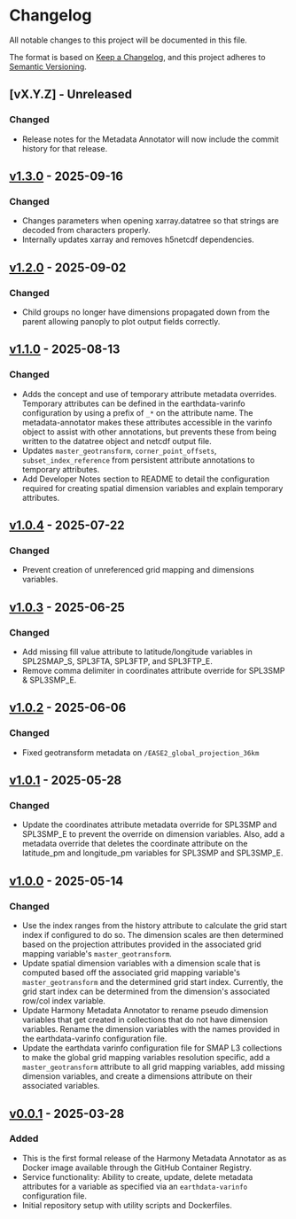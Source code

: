 # Changelog

All notable changes to this project will be documented in this file.

The format is based on [Keep a Changelog](https://keepachangelog.com/en/1.1.0/),
and this project adheres to [Semantic Versioning](https://semver.org/spec/v2.0.0.html).

## [vX.Y.Z] - Unreleased

### Changed

- Release notes for the Metadata Annotator will now include the commit history
  for that release.

## [v1.3.0] - 2025-09-16

### Changed

- Changes parameters when opening xarray.datatree so that strings are decoded from characters properly.
- Internally updates xarray and removes h5netcdf dependencies.

## [v1.2.0] - 2025-09-02

### Changed

- Child groups no longer have dimensions propagated down from the parent allowing panoply to plot output fields correctly.

## [v1.1.0] - 2025-08-13

### Changed

- Adds the concept and use of temporary attribute metadata overrides. Temporary attributes can be
  defined in the earthdata-varinfo configuration by using a prefix of `_*` on the attribute name.
  The metadata-annotator makes these attributes accessible in the varinfo object to assist with
  other annotations, but prevents these from being written to the datatree object and netcdf output
  file.
- Updates `master_geotransform`, `corner_point_offsets`, `subset_index_reference` from persistent
  attribute annotations to temporary attributes.
- Add Developer Notes section to README to detail the configuration required for creating spatial
  dimension variables and explain temporary attributes.


## [v1.0.4] - 2025-07-22

### Changed

- Prevent creation of unreferenced grid mapping and dimensions variables.


## [v1.0.3] - 2025-06-25

### Changed

- Add missing fill value attribute to latitude/longitude variables in SPL2SMAP_S, SPL3FTA, SPL3FTP,
  and SPL3FTP_E.
- Remove comma delimiter in coordinates attribute override for SPL3SMP & SPL3SMP_E.


## [v1.0.2] - 2025-06-06

### Changed

- Fixed geotransform metadata on `/EASE2_global_projection_36km`


## [v1.0.1] - 2025-05-28

### Changed

- Update the coordinates attribute metadata override for SPL3SMP and SPL3SMP_E to prevent the
  override on dimension variables. Also, add a metadata override that deletes the coordinate
  attribute on the latitude_pm and longitude_pm variables for SPL3SMP and SPL3SMP_E.

## [v1.0.0] - 2025-05-14

### Changed

- Use the index ranges from the history attribute to calculate the grid start index if configured to do so.
  The dimension scales are then determined based on the projection attributes provided in the associated grid
  mapping variable's `master_geotransform`.
- Update spatial dimension variables with a dimension scale that is computed based off the
  associated grid mapping variable's `master_geotransform` and the determined grid start index.
  Currently, the grid start index can be determined from the dimension's associated row/col index
  variable.
- Update Harmony Metadata Annotator to rename pseudo dimension variables
  that get created in collections that do not have dimension variables.
  Rename the dimension variables with the names provided in the earthdata-varinfo configuration file.
- Update the earthdata varinfo configuration file for SMAP L3 collections to make
  the global grid mapping variables resolution specific, add a `master_geotransform`
  attribute to all grid mapping variables, add missing dimension variables, and create a dimensions
  attribute on their associated variables.

## [v0.0.1] - 2025-03-28

### Added

- This is the first formal release of the Harmony Metadata Annotator as
  as Docker image available through the GitHub Container Registry.
- Service functionality: Ability to create, update, delete metadata attributes
  for a variable as specified via an `earthdata-varinfo` configuration file.
- Initial repository setup with utility scripts and Dockerfiles.

[v1.3.0]: https://github.com/nasa/harmony-metadata-annotator/releases/tag/1.3.0
[v1.2.0]: https://github.com/nasa/harmony-metadata-annotator/releases/tag/1.2.0
[v1.1.0]: https://github.com/nasa/harmony-metadata-annotator/releases/tag/1.1.0
[v1.0.4]: https://github.com/nasa/harmony-metadata-annotator/releases/tag/1.0.4
[v1.0.3]: https://github.com/nasa/harmony-metadata-annotator/releases/tag/1.0.3
[v1.0.2]: https://github.com/nasa/harmony-metadata-annotator/releases/tag/1.0.2
[v1.0.1]: https://github.com/nasa/harmony-metadata-annotator/releases/tag/1.0.1
[v1.0.0]: https://github.com/nasa/harmony-metadata-annotator/releases/tag/1.0.0
[v0.0.1]: https://github.com/nasa/harmony-metadata-annotator/releases/tag/0.0.1
